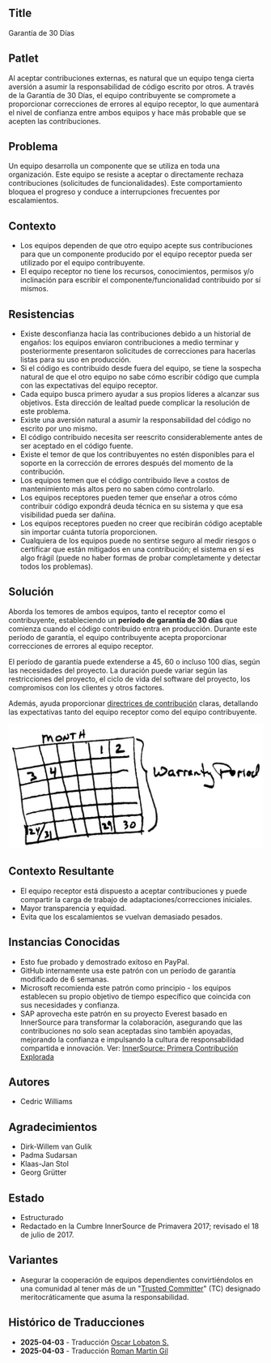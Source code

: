 ## Title

Garantía de 30 Días

## Patlet

Al aceptar contribuciones externas, es natural que un equipo tenga cierta aversión a asumir la responsabilidad de código escrito por otros. A través de la Garantía de 30 Días, el equipo contribuyente se compromete a proporcionar correcciones de errores al equipo receptor, lo que aumentará el nivel de confianza entre ambos equipos y hace más probable que se acepten las contribuciones.

## Problema

Un equipo desarrolla un componente que se utiliza en toda una organización. Este equipo se resiste a aceptar o directamente rechaza contribuciones (solicitudes de funcionalidades). Este comportamiento bloquea el progreso y conduce a interrupciones frecuentes por escalamientos.

## Contexto

- Los equipos dependen de que otro equipo acepte sus contribuciones para que un componente producido por el equipo receptor pueda ser utilizado por el equipo contribuyente.
- El equipo receptor no tiene los recursos, conocimientos, permisos y/o inclinación para escribir el componente/funcionalidad contribuido por sí mismos.

## Resistencias

- Existe desconfianza hacia las contribuciones debido a un historial de engaños: los equipos enviaron contribuciones a medio terminar y posteriormente presentaron solicitudes de correcciones para hacerlas listas para su uso en producción.
- Si el código es contribuido desde fuera del equipo, se tiene la sospecha natural de que el otro equipo no sabe cómo escribir código que cumpla con las expectativas del equipo receptor.
- Cada equipo busca primero ayudar a sus propios líderes a alcanzar sus objetivos. Esta dirección de lealtad puede complicar la resolución de este problema.
- Existe una aversión natural a asumir la responsabilidad del código no escrito por uno mismo.
- El código contribuido necesita ser reescrito considerablemente antes de ser aceptado en el código fuente.
- Existe el temor de que los contribuyentes no estén disponibles para el soporte en la corrección de errores después del momento de la contribución.
- Los equipos temen que el código contribuido lleve a costos de mantenimiento más altos pero no saben cómo controlarlo.
- Los equipos receptores pueden temer que enseñar a otros cómo contribuir código expondrá deuda técnica en su sistema y que esa visibilidad pueda ser dañina.
- Los equipos receptores pueden no creer que recibirán código aceptable sin importar cuánta tutoría proporcionen.
- Cualquiera de los equipos puede no sentirse seguro al medir riesgos o certificar que están mitigados en una contribución; el sistema en sí es algo frágil (puede no haber formas de probar completamente y detectar todos los problemas).

## Solución

Aborda los temores de ambos equipos, tanto el receptor como el contribuyente, estableciendo un **período de garantía de 30 días** que comienza cuando el código contribuido entra en producción. Durante este período de garantía, el equipo contribuyente acepta proporcionar correcciones de errores al equipo receptor.

El período de garantía puede extenderse a 45, 60 o incluso 100 días, según las necesidades del proyecto. La duración puede variar según las restricciones del proyecto, el ciclo de vida del software del proyecto, los compromisos con los clientes y otros factores.

Además, ayuda proporcionar [directrices de contribución](./base-documentation.md) claras, detallando las expectativas tanto del equipo receptor como del equipo contribuyente.

![Garantía de 30 Días](../../../assets/img/thirtydaywarranty.jpg)

## Contexto Resultante

- El equipo receptor está dispuesto a aceptar contribuciones y puede compartir la carga de trabajo de adaptaciones/correcciones iniciales.
- Mayor transparencia y equidad.
- Evita que los escalamientos se vuelvan demasiado pesados.

## Instancias Conocidas

- Esto fue probado y demostrado exitoso en PayPal.
- GitHub internamente usa este patrón con un período de garantía modificado de 6 semanas.
- Microsoft recomienda este patrón como principio - los equipos establecen su propio objetivo de tiempo específico que coincida con sus necesidades y confianza.
- SAP aprovecha este patrón en su proyecto Everest basado en InnerSource para transformar la colaboración, asegurando que las contribuciones no solo sean aceptadas sino también apoyadas, mejorando la confianza e impulsando la cultura de responsabilidad compartida e innovación. Ver: [InnerSource: Primera Contribución Explorada](https://community.sap.com/t5/open-source-blogs/innersource-first-contribution-explored/ba-p/13644916)

## Autores

- Cedric Williams

## Agradecimientos

- Dirk-Willem van Gulik
- Padma Sudarsan
- Klaas-Jan Stol
- Georg Grütter

## Estado

* Estructurado
* Redactado en la Cumbre InnerSource de Primavera 2017; revisado el 18 de julio de 2017.

## Variantes

- Asegurar la cooperación de equipos dependientes convirtiéndolos en una comunidad al tener más de un "[Trusted Committer](./trusted-committer.md)" (TC) designado meritocráticamente que asuma la responsabilidad.

## Histórico de Traducciones

- **2025-04-03** - Traducción [Oscar Lobaton S.](https://github.com/ovas04)
- **2025-04-03** - Traducción [Roman Martin Gil](https://github.com/rmarting)
